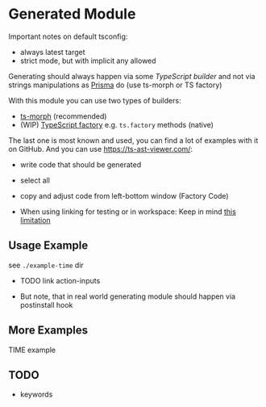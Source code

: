 # Generated Module

Important notes on default tsconfig:

- always latest target
- strict mode, but with implicit any allowed


<!-- TODO: link -->
Generating should always happen via some *TypeScript builder* and not via strings manipulations as [Prisma](https://github.com/prisma/prisma/blob/188d6c8e28f0cfbaf112428aa5216c957e497ae4/packages/client/src/generation/TSClient/Model.ts#L443) do (use ts-morph or TS factory)

With this module you can use two types of builders:

- [ts-morph](https://github.com/dsherret/ts-morph/blob/latest/packages/ts-morph) (recommended)
- (WIP) [TypeScript factory](https://github.com/microsoft/TypeScript/wiki/Using-the-Compiler-API) e.g. `ts.factory` methods (native)

The last one is most known and used, you can find a lot of examples with it on GitHub.
And you can use https://ts-ast-viewer.com/:

- write code that should be generated
- select all
- copy and adjust code from left-bottom window (Factory Code)

- When using linking for testing or in workspace: Keep in mind [this limitation](https://github.com/zardoy/repro-typescript-linking)

## Usage Example

see `./example-time` dir

- TODO link action-inputs

- But note, that in real world generating module should happen via postinstall hook

## More Examples

TIME example

## TODO

- keywords
